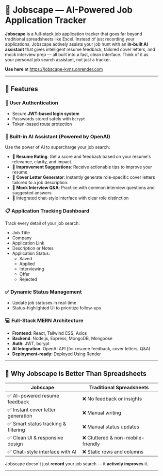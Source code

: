 # 💼 Jobscape — AI-Powered Job Application Tracker

**Jobscape** is a full-stack job application tracker that goes far beyond traditional spreadsheets like Excel. Instead of just recording your applications, Jobscape actively assists your job hunt with an **in-built AI assistant** that gives intelligent resume feedback, tailored cover letters, and mock interview prep — all built into a fast, clean interface. Think of it as your personal job search assistant, not just a tracker.

**Use here** at https://jobscape-kvns.onrender.com

---

## 🚀 Features

### 🔐 User Authentication
- Secure **JWT-based login system**
- Passwords stored safely with `bcrypt`
- Token-based route protection

### 🧠 Built-in AI Assistant (Powered by OpenAI)
Use the power of AI to supercharge your job search:
- 📄 **Resume Rating**: Get a score and feedback based on your resume's relevance, clarity, and impact.
- 📝 **Improvement Suggestions**: Receive actionable tips to improve your resume.
- 📨 **Cover Letter Generator**: Instantly generate role-specific cover letters tailored to a job description.
- 🎤 **Mock Interview Q&A**: Practice with common interview questions and suggested answers.
- 💬 Integrated chat-style interface with clear role distinction

### 📋 Application Tracking Dashboard
Track every detail of your job search:
- Job Title
- Company
- Application Link
- Description or Notes
- Application Status:
  - Saved
  - Applied
  - Interviewing
  - Offer
  - Rejected

### ✅ Dynamic Status Management
- Update job statuses in real-time
- Status-highlighted UI to prioritize follow-ups

### 💻 Full-Stack MERN Architecture
- **Frontend**: React, Tailwind CSS, Axios
- **Backend**: Node.js, Express, MongoDB, Mongoose
- **Auth**: JWT, bcrypt
- **AI Integration**: OpenAI API (for resume feedback, cover letters, Q&A)
- **Deployment-ready**: Deployed Using Render

---

## 🌟 Why Jobscape is Better Than Spreadsheets

| Jobscape | Traditional Spreadsheets |
|----------|--------------------------|
| ✅ AI-powered resume feedback | ❌ No feedback or insights |
| ✅ Instant cover letter generation | ❌ Manual writing |
| ✅ Smart status tracking & filtering | ❌ Manual status updates |
| ✅ Clean UI & responsive design | ❌ Cluttered & non-mobile-friendly |
| ✅ Chat-style interface with AI | ❌ Static rows and columns |

Jobscape doesn't just **record** your job search — it **actively improves** it.

---

